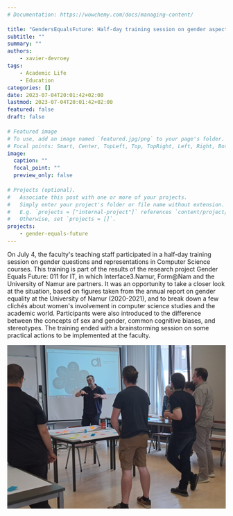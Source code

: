 ```yaml
---
# Documentation: https://wowchemy.com/docs/managing-content/

title: "GendersEqualsFuture: Half-day training session on gender aspects and representations in lectures"
subtitle: ""
summary: ""
authors:
    - xavier-devroey
tags: 
    - Academic Life
    - Education
categories: []
date: 2023-07-04T20:01:42+02:00
lastmod: 2023-07-04T20:01:42+02:00
featured: false
draft: false

# Featured image
# To use, add an image named `featured.jpg/png` to your page's folder.
# Focal points: Smart, Center, TopLeft, Top, TopRight, Left, Right, BottomLeft, Bottom, BottomRight.
image:
  caption: ""
  focal_point: ""
  preview_only: false

# Projects (optional).
#   Associate this post with one or more of your projects.
#   Simply enter your project's folder or file name without extension.
#   E.g. `projects = ["internal-project"]` references `content/project/deep-learning/index.md`.
#   Otherwise, set `projects = []`.
projects: 
    - gender-equals-future
---
```


On July 4, the faculty's teaching staff participated in a half-day training session on gender questions and representations in Computer Science courses. This training is part of the results of the research project Gender Equals Future: 011 for IT, in which Interface3.Namur, Form@Nam and the University of Namur are partners. It was an opportunity to take a closer look at the situation, based on figures taken from the annual report on gender equality at the University of Namur (2020-2021), and to break down a few clichés about women's involvement in computer science studies and the academic world. Participants were also introduced to the difference between the concepts of sex and gender, common cognitive biases, and stereotypes. The training ended with a brainstorming session on some practical actions to be implemented at the faculty.

![screen reader text](formation-genre-3.JPG "Brainstorming session")
